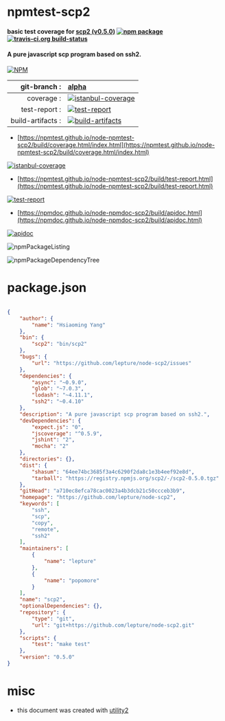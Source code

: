 # npmtest-scp2

#### basic test coverage for  [scp2 (v0.5.0)](https://github.com/lepture/node-scp2)  [![npm package](https://img.shields.io/npm/v/npmtest-scp2.svg?style=flat-square)](https://www.npmjs.org/package/npmtest-scp2) [![travis-ci.org build-status](https://api.travis-ci.org/npmtest/node-npmtest-scp2.svg)](https://travis-ci.org/npmtest/node-npmtest-scp2)

#### A pure javascript scp program based on ssh2.

[![NPM](https://nodei.co/npm/scp2.png?downloads=true&downloadRank=true&stars=true)](https://www.npmjs.com/package/scp2)

| git-branch : | [alpha](https://github.com/npmtest/node-npmtest-scp2/tree/alpha)|
|--:|:--|
| coverage : | [![istanbul-coverage](https://npmtest.github.io/node-npmtest-scp2/build/coverage.badge.svg)](https://npmtest.github.io/node-npmtest-scp2/build/coverage.html/index.html)|
| test-report : | [![test-report](https://npmtest.github.io/node-npmtest-scp2/build/test-report.badge.svg)](https://npmtest.github.io/node-npmtest-scp2/build/test-report.html)|
| build-artifacts : | [![build-artifacts](https://npmtest.github.io/node-npmtest-scp2/glyphicons_144_folder_open.png)](https://github.com/npmtest/node-npmtest-scp2/tree/gh-pages/build)|

- [https://npmtest.github.io/node-npmtest-scp2/build/coverage.html/index.html](https://npmtest.github.io/node-npmtest-scp2/build/coverage.html/index.html)

[![istanbul-coverage](https://npmtest.github.io/node-npmtest-scp2/build/screenCapture.buildCi.browser.%252Ftmp%252Fbuild%252Fcoverage.lib.html.png)](https://npmtest.github.io/node-npmtest-scp2/build/coverage.html/index.html)

- [https://npmtest.github.io/node-npmtest-scp2/build/test-report.html](https://npmtest.github.io/node-npmtest-scp2/build/test-report.html)

[![test-report](https://npmtest.github.io/node-npmtest-scp2/build/screenCapture.buildCi.browser.%252Ftmp%252Fbuild%252Ftest-report.html.png)](https://npmtest.github.io/node-npmtest-scp2/build/test-report.html)

- [https://npmdoc.github.io/node-npmdoc-scp2/build/apidoc.html](https://npmdoc.github.io/node-npmdoc-scp2/build/apidoc.html)

[![apidoc](https://npmdoc.github.io/node-npmdoc-scp2/build/screenCapture.buildCi.browser.%252Ftmp%252Fbuild%252Fapidoc.html.png)](https://npmdoc.github.io/node-npmdoc-scp2/build/apidoc.html)

![npmPackageListing](https://npmtest.github.io/node-npmtest-scp2/build/screenCapture.npmPackageListing.svg)

![npmPackageDependencyTree](https://npmtest.github.io/node-npmtest-scp2/build/screenCapture.npmPackageDependencyTree.svg)



# package.json

```json

{
    "author": {
        "name": "Hsiaoming Yang"
    },
    "bin": {
        "scp2": "bin/scp2"
    },
    "bugs": {
        "url": "https://github.com/lepture/node-scp2/issues"
    },
    "dependencies": {
        "async": "~0.9.0",
        "glob": "~7.0.3",
        "lodash": "~4.11.1",
        "ssh2": "~0.4.10"
    },
    "description": "A pure javascript scp program based on ssh2.",
    "devDependencies": {
        "expect.js": "0",
        "jscoverage": "^0.5.9",
        "jshint": "2",
        "mocha": "2"
    },
    "directories": {},
    "dist": {
        "shasum": "64ee74bc3685f3a4c6290f2da8c1e3b4eef92e8d",
        "tarball": "https://registry.npmjs.org/scp2/-/scp2-0.5.0.tgz"
    },
    "gitHead": "a710ec8efca78cac0023a4b3dcb21c50ccceb3b9",
    "homepage": "https://github.com/lepture/node-scp2",
    "keywords": [
        "ssh",
        "scp",
        "copy",
        "remote",
        "ssh2"
    ],
    "maintainers": [
        {
            "name": "lepture"
        },
        {
            "name": "popomore"
        }
    ],
    "name": "scp2",
    "optionalDependencies": {},
    "repository": {
        "type": "git",
        "url": "git+https://github.com/lepture/node-scp2.git"
    },
    "scripts": {
        "test": "make test"
    },
    "version": "0.5.0"
}
```



# misc
- this document was created with [utility2](https://github.com/kaizhu256/node-utility2)
